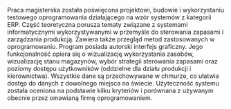 Praca magisterska została poświęcona projektowi, budowie i wykorzystaniu testowego oprogramowania działającego na wzór systemów z kategorii ERP. 
Część teoretyczna porusza tematy związane z systemami informatycznymi wykorzystywanymi w przemyśle do sterowania zapasami i zarządzania produkcją. Zawiera także przegląd metod zastosowanych w oprogramowaniu. Program posiada autorski interfejs graficzny. Jego funkcjonalność opiera się o wizualizację wykorzystania zasobów, wizualizację stanu magazynów, wybór strategii sterowania zapasami oraz poziomy dostępu użytkowników (oddzielne dla działu produkcji i kierownictwa). 
Wszystkie dane są przechowywane w chmurze, co ułatwia dostęp do danych z dowolnego miejsca na świecie. Użyteczność systemu została oceniona na podstawie kilku kryteriów i porównana z używanym obecnie przez omawianą firmę oprogramowaniem.
